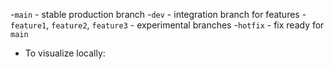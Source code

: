 -`main` - stable production branch
-`dev` - integration branch for features
-`feature1`, `feature2`, `feature3` - experimental branches
-`hotfix` - fix ready for `main`
- To visualize locally:
